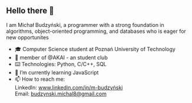 ## Hello there 👋
I am Michał Budzyński, a programmer with a strong foundation in algorithms, object-oriented programming, and databases who is eager for new opportunites

- 🎓 Computer Science student at Poznań University of Technology
- 👯 member of @AKAI - an student club
- ⌨️ Technologies: Python, C/C++, SQL
- 🌱 I’m currently learning JavaScript
- 📫 How to reach me:  
LinkedIn: www.linkedin.com/in/m-budzyński  
Email: budzynski.michal8@gmail.com  
